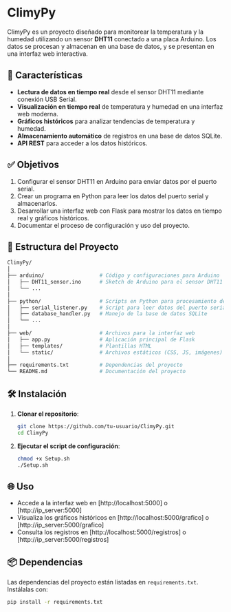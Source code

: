 # ClimyPy

ClimyPy es un proyecto diseñado para monitorear la temperatura y la humedad utilizando un sensor **DHT11** conectado a una placa Arduino. Los datos se procesan y almacenan en una base de datos, y se presentan en una interfaz web interactiva.

## 🚀 Características

- **Lectura de datos en tiempo real** desde el sensor DHT11 mediante conexión USB Serial.
- **Visualización en tiempo real** de temperatura y humedad en una interfaz web moderna.
- **Gráficos históricos** para analizar tendencias de temperatura y humedad.
- **Almacenamiento automático** de registros en una base de datos SQLite.
- **API REST** para acceder a los datos históricos.

## ✅ Objetivos

1. Configurar el sensor DHT11 en Arduino para enviar datos por el puerto serial.
2. Crear un programa en Python para leer los datos del puerto serial y almacenarlos.
3. Desarrollar una interfaz web con Flask para mostrar los datos en tiempo real y gráficos históricos.
4. Documentar el proceso de configuración y uso del proyecto.

## 📂 Estructura del Proyecto

```bash
ClimyPy/
│
├── arduino/                  # Código y configuraciones para Arduino
│   ├── DHT11_sensor.ino      # Sketch de Arduino para el sensor DHT11
│   └── ...
│
├── python/                   # Scripts en Python para procesamiento de datos
│   ├── serial_listener.py    # Script para leer datos del puerto serial
│   ├── database_handler.py   # Manejo de la base de datos SQLite
│   └── ...
│
├── web/                      # Archivos para la interfaz web
│   ├── app.py                # Aplicación principal de Flask
│   ├── templates/            # Plantillas HTML
│   └── static/               # Archivos estáticos (CSS, JS, imágenes)
│
├── requirements.txt          # Dependencias del proyecto
└── README.md                 # Documentación del proyecto
```

## 🛠️ Instalación

1. **Clonar el repositorio**:
   ```bash
   git clone https://github.com/tu-usuario/ClimyPy.git
   cd ClimyPy
   ```

2. **Ejecutar el script de configuración**:
   ```bash
   chmod +x Setup.sh
   ./Setup.sh
   ```

## 🌐 Uso

- Accede a la interfaz web en [http://localhost:5000] o [http://ip_server:5000]
- Visualiza los gráficos históricos en [http://localhost:5000/grafico] o [http://ip_server:5000/grafico]
- Consulta los registros en [http://localhost:5000/registros] o [http://ip_server:5000/registros]

## 📦 Dependencias

Las dependencias del proyecto están listadas en `requirements.txt`. Instálalas con:
```bash
pip install -r requirements.txt
```

